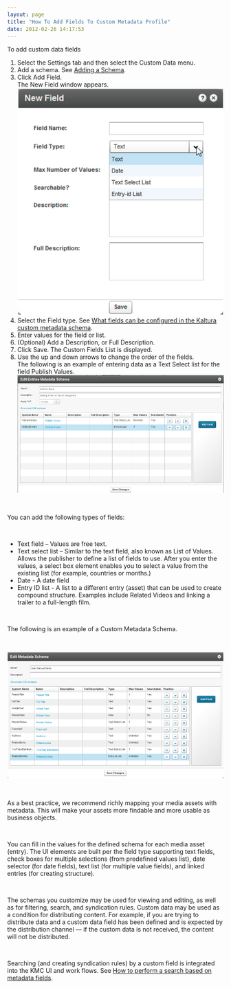 ```yaml
---
layout: page
title: "How To Add Fields To Custom Metadata Profile"
date: 2012-02-26 14:17:53
---
```


<p class="mce-procedure">
  To add custom data fields
</p>

1.  Select the Settings tab and then select the Custom Data menu.
2.  Add a schema. See <a href="{{site.url}}/documentation/Knowledge/how-add-kaltura-custom-metadata-schema-profile.html" target="_blank">Adding a Schema</a>.
3.  Click Add Field.  
    The New Field window appears.<span style="font-size: small;"><br /><img src="../../assets/293">
4.  Select the Field type. See [What fields can be configured in the Kaltura custom metadata schema][1].
5.  Enter values for the field or list.
6.  (Optional) Add a Description, or Full Description.
7.  Click Save. The Custom Fields List is displayed.
8.  Use the up and down arrows to change the order of the fields.<span style="font-size: small;"><br /></span>The following is an example of entering data as a Text Select list for the field Publish Values.<img src="../../assets/687">

 [1]: http://knowledge.kaltura.com/node/343

 

You can add the following types of fields:

 

*   Text field – Values are free text.
*   Text select list – Similar to the text field, also known as List of Values. Allows the publisher to define a list of fields to use. After you enter the values, a select box element enables you to select a value from the existing list (for example, countries or months.)
*   Date - A date field
*   Entry ID list - A list to a different entry (asset) that can be used to create compound structure. Examples include Related Videos and linking a trailer to a full-length film.

 

The following is an example of a Custom Metadata Schema.

 

<span><img src="../../assets/289">

 

As a best practice, we recommend richly mapping your media assets with metadata. This will make your assets more findable and more usable as business objects.

 

You can fill in the values for the defined schema for each media asset (entry). The UI elements are built per the field type supporting text fields, check boxes for multiple selections (from predefined values list), date selector (for date fields), text list (for multiple value fields), and linked entries (for creating structure).

 

The schemas you customize may be used for viewing and editing, as well as for filtering, search, and syndication rules. Custom data may be used as a condition for distributing content. For example, if you are trying to distribute data and a custom data field has been defined and is expected by the distribution channel — if the custom data is not received, the content will not be distributed.

 

Searching (and creating syndication rules) by a custom field is integrated into the KMC UI and work flows. See [How to perform a search based on metadata fields][2].

 [2]: http://knowledge.kaltura.com/node/350

<span style="font-size: small;"> </span>